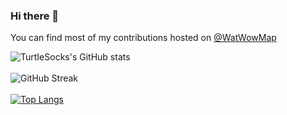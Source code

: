 ### Hi there 👋

You can find most of my contributions hosted on [@WatWowMap](https://github.com/WatWowMap)

<!--
**TurtIeSocks/TurtIeSocks** is a ✨ _special_ ✨ repository because its `README.md` (this file) appears on your GitHub profile.

Here are some ideas to get you started:

- 🔭 I’m currently working on ...
- 🌱 I’m currently learning ...
- 👯 I’m looking to collaborate on ...
- 🤔 I’m looking for help with ...
- 💬 Ask me about ...
- 📫 How to reach me: ...
- 😄 Pronouns: ...
- ⚡ Fun fact: ...
-->

![TurtIeSocks's GitHub stats](https://github-readme-stats.vercel.app/api?username=TurtIeSocks&show_icons=true&theme=radical)
<br />
<br />
![GitHub Streak](https://streak-stats.demolab.com/?user=TurtIeSocks&theme=radical)
<br />
<br />
[![Top Langs](https://github-readme-stats.vercel.app/api/top-langs/?username=TurtIeSocks&layout=compact&theme=radical)](https://github.com/TurtIeSocks/github-readme-stats)
